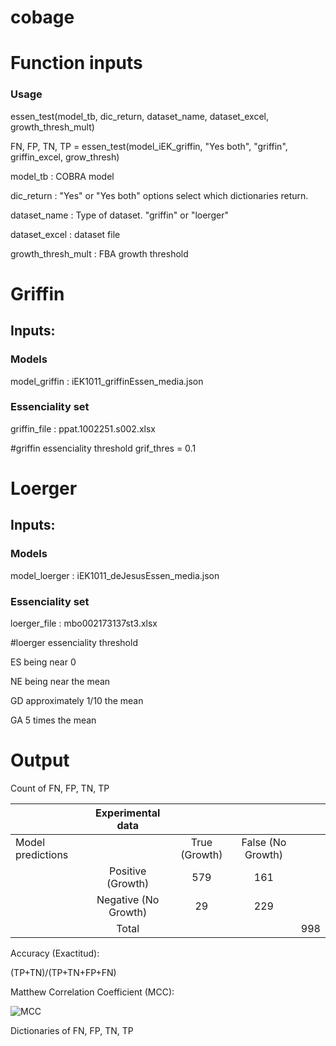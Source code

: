 # cobage

# Function inputs

### Usage

essen_test(model_tb, dic_return, dataset_name, dataset_excel, growth_thresh_mult)

FN, FP, TN, TP = essen_test(model_iEK_griffin, "Yes both", "griffin", griffin_excel, grow_thresh)

model_tb : COBRA model

dic_return : "Yes" or "Yes both" options select which dictionaries return.

dataset_name : Type of dataset. "griffin" or "loerger"

dataset_excel :  dataset file

growth_thresh_mult : FBA growth threshold

# Griffin

## Inputs:

### Models

model_griffin : iEK1011_griffinEssen_media.json

### Essenciality set

griffin_file : ppat.1002251.s002.xlsx

#griffin essenciality threshold
grif_thres = 0.1

# Loerger

## Inputs:

### Models

model_loerger : iEK1011_deJesusEssen_media.json

### Essenciality set

loerger_file : mbo002173137st3.xlsx

#loerger essenciality threshold

ES being near 0

NE being near the mean

GD approximately 1/10 the mean

GA 5 times the mean


# Output
Count of FN, FP, TN, TP

|                                                   | Experimental data         |            |                |          |
|---------------------------------------------------|:-------------------------:|:----------:|:--------------:|----------|
| Model predictions                                 |                           |  True (Growth) | False  (No Growth) |          |
|                                                   |         Positive (Growth)        |   579  |     161    |          |
|                                                   |       Negative (No Growth)       |    29   |     229    |          |
|                                                   |           Total           |            |                | 998 |



Accuracy (Exactitud):

(TP+TN)/(TP+TN+FP+FN)

Matthew Correlation Coefficient (MCC):

![MCC](https://github.com/AgustinPardo/cobage/images/MCC.png)

Dictionaries of FN, FP, TN, TP
